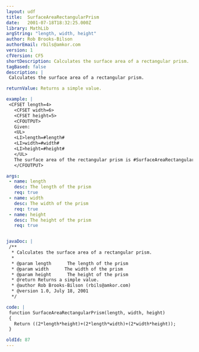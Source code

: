 ```yaml
---
layout: udf
title:  SurfaceAreaRectangularPrism
date:   2001-07-18T18:32:25.000Z
library: MathLib
argString: "length, width, height"
author: Rob Brooks-Bilson
authorEmail: rbils@amkor.com
version: 1
cfVersion: CF5
shortDescription: Calculates the surface area of a rectangular prism.
tagBased: false
description: |
 Calculates the surface area of a rectangular prism.

returnValue: Returns a simple value.

example: |
 <CFSET length=4>
   <CFSET width=6>
   <CFSET height=5>
   <CFOUTPUT>
   Given:
   <UL>
   <LI>length=#length#
   <LI>width=#width#
   <LI>height=#height#
   </UL>
   The surface area of the rectangular prism is #SurfaceAreaRectangularPrism(length,width,height)#
   </CFOUTPUT>

args:
 - name: length
   desc: The length of the prism
   req: true
 - name: width
   desc: The width of the prism
   req: true
 - name: height
   desc: The height of the prism
   req: true


javaDoc: |
 /**
  * Calculates the surface area of a rectangular prism.
  * 
  * @param length      The length of the prism 
  * @param width      The width of the prism 
  * @param height      The height of the prism 
  * @return Returns a simple value. 
  * @author Rob Brooks-Bilson (rbils@amkor.com) 
  * @version 1.0, July 18, 2001 
  */

code: |
 function SurfaceAreaRectangularPrism(length, width, height)
 {
   Return ((2*length*height)+(2*length*width)+(2*width*height));
 }

oldId: 87
---
```


